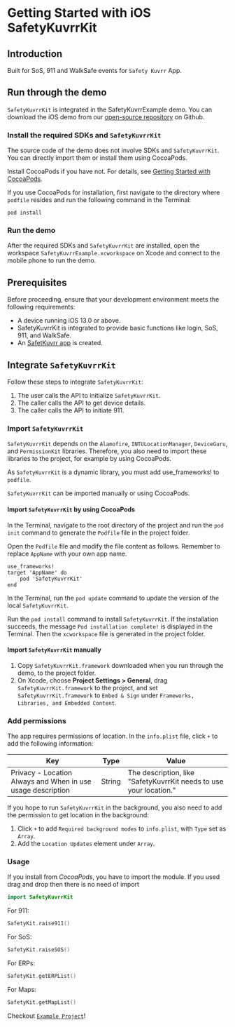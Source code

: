 # Getting Started with iOS SafetyKuvrrKit

## Introduction

Built for SoS, 911 and WalkSafe events for `Safety Kuvrr` App.

## Run through the demo

`SafetyKuvrrKit` is integrated in the SafetyKuvrrExample demo. You can download the iOS demo from our [open-source repository](https://github.com/Sm038229/KuvrrKit) on Github.

### Install the required SDKs and `SafetyKuvrrKit`

The source code of the demo does not involve SDKs and `SafetyKuvrrKit`. You can directly import them or install them using CocoaPods.

Install CocoaPods if you have not. For details, see [Getting Started with CocoaPods](https://guides.cocoapods.org/using/getting-started.html).

If you use CocoaPods for installation, first navigate to the directory where `podfile` resides and run the following command in the Terminal:

```
pod install
```

### Run the demo

After the required SDKs and `SafetyKuvrrKit` are installed, open the workspace `SafetyKuvrrExample.xcworkspace` on Xcode and connect to the mobile phone to run the demo.

## Prerequisites

Before proceeding, ensure that your development environment meets the following requirements:

- A device running iOS 13.0 or above.
- SafetyKuvrrKit is integrated to provide basic functions like login, SoS, 911, and WalkSafe.
- An [SafetKuvrr app](https://www.kuvrr.com) is created.

## Integrate `SafetyKuvrrKit`

Follow these steps to integrate `SafetyKuvrrKit`:

1. The user calls the API to initialize `SafetyKuvrrKit`.
2. The caller calls the API to get device details.
3. The caller calls the API to initiate 911.

### Import `SafetyKuvrrKit`

`SafetyKuvrrKit` depends on the `Alamofire`, `INTULocationManager`, `DeviceGuru`, and `PermissionKit` libraries. Therefore, you also need to import these libraries to the project, for example by using CocoaPods.

As `SafetyKuvrrKit` is a dynamic library, you must add use_frameworks! to `podfile`.

`SafetyKuvrrKit` can be imported manually or using CocoaPods.

#### Import `SafetyKuvrrKit` by using CocoaPods

In the Terminal, navigate to the root directory of the project and run the `pod init` command to generate the `Podfile` file in the project folder.

Open the `Podfile` file and modify the file content as follows. Remember to replace `AppName` with your own app name.

```
use_frameworks!
target 'AppName' do
    pod 'SafetyKuvrrKit'
end
```

In the Terminal, run the `pod update` command to update the version of the local `SafetyKuvrrKit`.

Run the `pod install` command to install `SafetyKuvrrKit`. If the installation succeeds, the message `Pod installation complete!` is displayed in the Terminal. Then the `xcworkspace` file is generated in the project folder.

#### Import `SafetyKuvrrKit` manually

1. Copy `SafetyKuvrrKit.framework` downloaded when you run through the demo, to the project folder.
2. On Xcode, choose **Project Settings > General**, drag `SafetyKuvrrKit.framework` to the project, and set `SafetyKuvrrKit.framework` to `Embed & Sign` under `Frameworks, Libraries, and Embedded Content`.

### Add permissions

The app requires permissions of location. In the `info.plist` file, click `+` to add the following information:

| Key                                    | Type   | Value                                                        |
| -------------------------------------- | ------ | ------------------------------------------------------------ |
| Privacy - Location Always and When in use usage description | String | The description, like "SafetyKuvrrKit needs to use your location." |

If you hope to run `SafetyKuvrrKit` in the background, you also need to add the permission to get location in the background:

1. Click `+` to add `Required background modes` to `info.plist`, with `Type` set as `Array`.
2. Add the `Location Updates` element under `Array`.

### Usage
If you install from *CocoaPods*, you have to import the module. If you used drag and drop then there is no need of import
``` swift
import SafetyKuvrrKit
```

For 911:
``` swift
SafetyKit.raise911()
```

For SoS:
``` swift
SafetyKit.raiseSOS()
```

For ERPs:
``` swift
SafetyKit.getERPList()
```

For Maps:
``` swift
SafetyKit.getMapList()
```

Checkout [`Example Project`](Example/)!
